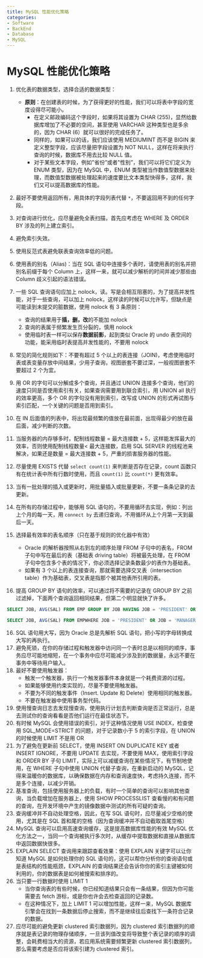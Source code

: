 ```yaml
---
title: MySQL 性能优化策略
categories:
- Software
- BackEnd
- Database
- MySQL
---
```

# MySQL 性能优化策略

1. 优化表的数据类型，选择合适的数据类型：
    - **原则**：在创建表的时候，为了获得更好的性能，我们可以将表中字段的宽度设得尽可能小。
        - 在定义邮政编码这个字段时，如果将其设置为 CHAR (255)，显然给数据库增加了不必要的空间，甚至使用 VARCHAR 这种类型也是多余的，因为 CHAR (6）就可以很好的完成任务了。
        - 同样的，如果可以的话，我们应该使用 MEDIUMINT 而不是 BIGIN 来定义整型字段，应该尽量把字段设置为 NOT NULL，这样在将来执行查询的时候，数据库不用去比较 NULL 值。
        - 对于某些文本字段，例如"省份”或者"性别”，我们可以将它们定义为 ENUM 类型，因为在 MySQL 中，ENUM 类型被当作数值型数据来处理，而数值型数据被处理起来的速度要比文本类型快得多，这样，我们又可以提高数据库的性能。

2. 最好不要使用返回所有，用具体的字段列表代替 `*`，不要返回用不到的任何字段。
3. 对查询进行优化，应尽量避免全表扫描，首先应考虑在 WHERE 及 ORDER BY 涉及的列上建立索引。
4. 避免索引失效。
5. 使用反范式表避免联表查询效率低的问题。
6. 使用表的别名（Alias)：当在 SQL 语句中连接多个表时，请使用表的别名并把别名前缀于每个 Column 上，这样一来，就可以减少解析的时间并减少那些由 Column 歧义引起的语法错误。
7. 一些 SQL 查询语句应加上 nolock，读。写是会相互阻塞的，为了提高并发性能，对于一些查询，可以加上 nolock，这样读的时候可以允许写，但缺点是可能读到未提交的脏数据，使用 nolock 有 3 条原则：
    - 查询的结果用于**插，删，改**的不能加 nolock
    2. 查询的表属于频繁发生页分裂的，慎用 nolock
    - 使用临时表一样可以保存**数据前影**，起到类似 Oracle 的 undo 表空间的功能，能采用临时表提高并发性能的，不要用 nolock

8. 常见的简化规则如下：不要有超过 5 个以上的表连接（JOIN)，考虑使用临时表或表变量存放中间结果，少用子查询，视图嵌套不要过深，一般视图嵌套不要超过 2 个为宜。
9. 用 OR 的字句可以分解成多个查询，并且通过 UNION 连接多个查询，他们的速度只同是否使用索引有关，如果查询需要用到联合索引，用 UNION all 执行的效率更高，多个 OR 的字句没有用到索引，改写成 UNION 的形式再试图与索引匹配，一个关键的问题是否用到索引。
10. 在 IN 后面值的列表中，将出现最频繁的值放在最前面，出现得最少的放在最后面，减少判断的次数。
11. 当服务器的内存够多时，配制线程数量 = 最大连接数 + 5，这样能发挥最大的效率，否则使用配制线程数量< 最大连接数，启用 SQL SERVER 的线程池来解决，如果还是数量 = 最大连接数 + 5，严重的损害服务器的性能。
12. 尽量使用 EXISTS 代替 `select count(1)` 来判断是否存在记录，count 函数只有在统计表中所有行数时使用，而且 `count(1)` 比 `count(*)` 更有效率。
13. 当有一批处理的插入或更新时，用批量插入或批量更新，不要一条条记录的去更新。
14. 在所有的存储过程中，能够用 SQL 语句的，不要用循环去实现，例如：列出上个月的每一天，用 `connect by` 去递归查询，不用循环从上个月第一天到最后一天。
15. 选择最有效率的表名顺序（只在基于规则的优化器中有效）
      - Oracle 的解析器按照从右到左的顺序处理 FROM 子句中的表名，FROM 子句中写在最后的表（基础表 driving table）将被最先处理，在 FROM 子句中包含多个表的情况下，你必须选择记录条数最少的表作为基础表。
      - 如果有 3 个以上的表连接查询，那就需要选择交叉表（intersection table）作为基础表，交叉表是指那个被其他表所引用的表。
16. 提高 GROUP BY 语句的效率，可以通过将不需要的记录在 GROUP BY 之前过滤掉，下面两个查询返回相同结果，但第二个明显就快了许多。
```sql
SELECT JOB, AVG(SAL) FROM EMP GROUP BY JOB HAVING JOB = 'PRESIDENT' OR JOB = 'MANAGER';

SELECT JOB, AVG(SAL) FROM EMPWHERE JOB = 'PRESIDENT' OR JOB = 'MANAGER' GROUP BY JOB;
```
16. SQL 语句用大写，因为 Oracle 总是先解析 SQL 语句，把小写的字母转换成大写的再执行。
18. 避免死锁，在你的存储过程和触发器中访问同一个表时总是以相同的顺序，事务应尽可能地缩短，在一个事务中应尽可能减少涉及到的数据量，永远不要在事务中等待用户输入。
19. 最好不要使用触发器：
    - 触发一个触发器，执行一个触发器事件本身就是一个耗费资源的过程。
    - 如果能够使用约束实现的，尽量不要使用触发器。
    - 不要为不同的触发事件（Insert. Update 和 Delete）使用相同的触发器。
    - 不要在触发器中使用事务型代码。
20. 使用慢查询日志去发现慢查询，使用执行计划去判断查询是否正常运行，总是去测试你的查询看看是否他们运行在最佳状态下。
21. 有时候 MySQL 会使用错误的索引，对于这种情况使用 USE INDEX，检查使用 SQL_MODE=STRICT 的问题，对于记录数小于 5 的索引字段，在 UNION 的时候使用 LIMIT 不是用 OR
22. 为了避免在更新前 SELECT，使用 INSERT ON DUPLICATE KEY 或者 INSERT IGNORE，不要用 UPDATE 去实现，不要使用 MAX，使用索引字段和 ORDER BY 子句 LIMIT，实际上可以减缓查询在某些情况下，有节制地使用，在 WHERE 子句中使用 UNION 代替子查询，在重新启动的 MySQL，记得来温暖你的数据库，以确保数据在内存和查询速度快，考虑持久连接，而不是多个连接，以减少开销。
23. 基准查询，包括使用服务器上的负载，有时一个简单的查询可以影响其他查询，当负载增加在服务器上，使用 SHOW PROCESSLIST 查看慢的和有问题的查询，在开发环境中产生的镜像数据中测试的所有可疑的查询。
24. 查询缓冲并不自动处理空格，因此，在写 SQL 语句时，应尽量减少空格的使用，尤其是在 SQL 首和尾的空格（因为查询缓冲并不自动截取首尾空格）
25. MySQL 查询可以启用高速查询缓存，这是提高数据库性能的有效 MySQL 优化方法之一，当同一个查询被执行多次时，从缓存中提取数据和直接从数据库中返回数据快很多。
26. EXPLAIN SELECT 查询用来跟踪查看效果：使用 EXPLAIN 关键字可以让你知道 MySQL 是如何处理你的 SQL 语句的，这可以帮你分析你的查询语句或是表结构的性能瓶颈，EXPLAIN 的查询结果还会告诉你你的索引主键被如何利用的，你的数据表是如何被搜索和排序的。
27. 当只要一行数据时使用 LIMIT 1
    - 当你查询表的有些时候，你已经知道结果只会有一条结果，但因为你可能需要去 fetch 游标，或是你也许会去检查返回的记录数。
    - 在这种情况下，加上 LIMIT 1 可以增加性能，这样一来，MySQL 数据库引擎会在找到一条数据后停止搜索，而不是继续往后查找下一条符合记录的数据。
27. 应尽可能的避免更新 clustered 索引数据列，因为 clustered 索引数据列的顺序就是表记录的物理存储顺序，一旦该列值改变将导致整个表记录的顺序的调整，会耗费相当大的资源，若应用系统需要频繁更新 clustered 索引数据列，那么需要考虑是否应将该索引建为 clustered 索引。
